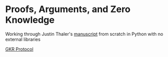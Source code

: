 # Proofs, Arguments, and Zero Knowledge

Working through Justin Thaler's [manuscript](https://people.cs.georgetown.edu/jthaler/ProofsArgsAndZK.pdf) from scratch in Python with no external libraries

[GKR Protocol](./gkr.ipynb)

